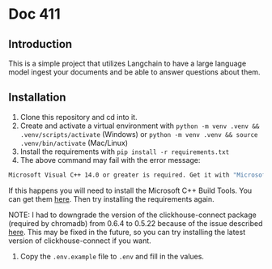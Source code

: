 # Doc 411

## Introduction
This is a simple project that utilizes Langchain to have a large language model ingest your documents and be able to answer questions about them.

## Installation

1. Clone this repository and cd into it.
1. Create and activate a virtual environment with `python -m venv .venv && .venv/scripts/activate` (Windows) or `python -m venv .venv && source .venv/bin/activate` (Mac/Linux)
1. Install the requirements with `pip install -r requirements.txt`
1. The above command may fail with the error message:
```bash
Microsoft Visual C++ 14.0 or greater is required. Get it with "Microsoft C++ Build Tools": https://visualstudio.microsoft.com/visual-cpp-build-tools/
```
If this happens you will need to install the Microsoft C++ Build Tools. You can get them [here](https://visualstudio.microsoft.com/visual-cpp-build-tools/). Then try installing the requirements again.


NOTE: I had to downgrade the version of the clickhouse-connect package (required by chromadb) from 0.6.4 to 0.5.22 because of the issue described [here](https://github.com/imartinez/privateGPT/issues/723). This may be fixed in the future, so you can try installing the latest version of clickhouse-connect if you want.
1. Copy the `.env.example` file to `.env` and fill in the values. 
